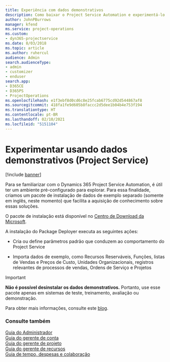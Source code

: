 ```yaml
---
title: Experiência com dados demonstrativos
description: Como baixar o Project Service Automation e experimentá-lo usando dados demonstrativos.
author: JohnPBurrows
manager: kfend
ms.service: project-operations
ms.custom:
- dyn365-projectservice
ms.date: 8/03/2018
ms.topic: article
ms.author: ruhercul
audience: Admin
search.audienceType:
- admin
- customizer
- enduser
search.app:
- D365CE
- D365PS
- ProjectOperations
ms.openlocfilehash: e1f3ebf8d0cd6c8e25fcab6775cd92d544867af8
ms.sourcegitcommit: 418fa1fe9d605b8faccc2d5dee1b04b4e753f194
ms.translationtype: HT
ms.contentlocale: pt-BR
ms.lasthandoff: 02/10/2021
ms.locfileid: "5151104"
---
```

# <a name="experiment-with-demo-data-project-service"></a>Experimentar usando dados demonstrativos (Project Service)

[!include [banner](../includes/psa-now-project-operations.md)]

Para se familiarizar com o Dynamics 365 Project Service Automation, é útil ter um ambiente pré-configurado para explorar. Para essa finalidade, criamos um pacote de instalação de dados de exemplo separado (somente em inglês, neste momento) que facilita a aquisição de conhecimento sobre essas soluções. 

O pacote de instalação está disponível no [Centro de Download da Microsoft](https://go.microsoft.com/fwlink/?linkid=859966).  

A instalação do Package Deployer executa as seguintes ações: 
  
-   Cria ou define parâmetros padrão que conduzem ao comportamento do Project Service  
  
-   Importa dados de exemplo, como Recursos Reserváveis, Funções, listas de Vendas e Preços de Custo, Unidades Organizacionais, registros relevantes de processos de vendas, Ordens de Serviço e Projetos    
  
> [!IMPORTANT]
> **Não é possível desinstalar os dados demonstrativos.** Portanto, use esse pacote apenas em sistemas de teste, treinamento, avaliação ou demonstração.

Para obter mais informações, consulte este [blog](https://blogs.msdn.microsoft.com/crm/2017/10/24/microsoft-dynamics-365-for-field-service-and-project-service-automation-sample-data).





  
### <a name="see-also"></a>Consulte também  
 [Guia do Administrador](../psa/admin-guide.md)   
 [Guia do gerente de conta](../psa/account-manager-guide.md)   
 [Guia do gerente de projeto](../psa/project-manager-guide.md)   
 [Guia do gerente de recursos](../psa/resource-manager-guide.md)   
 [Guia de tempo, despesas e colaboração](../psa/time-expense-collaboration-guide.md)
